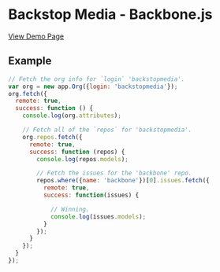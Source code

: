 Backstop Media - Backbone.js
============================

[View Demo Page](http://backstopmedia.github.com/backbone)

Example
-------

```js
// Fetch the org info for `login` 'backstopmedia'.
var org = new app.Org({login: 'backstopmedia'});
org.fetch({
  remote: true,
  success: function () {
    console.log(org.attributes);

    // Fetch all of the `repos` for 'backstopmedia'.
    org.repos.fetch({
      remote: true,
      success: function (repos) {
        console.log(repos.models);

        // Fetch the issues for the 'backbone' repo.
        repos.where({name: 'backbone'})[0].issues.fetch({
          remote: true,
          success: function(issues) {

            // Winning.
            console.log(issues.models);
          }
        });
      }
    });
  }
});
```
